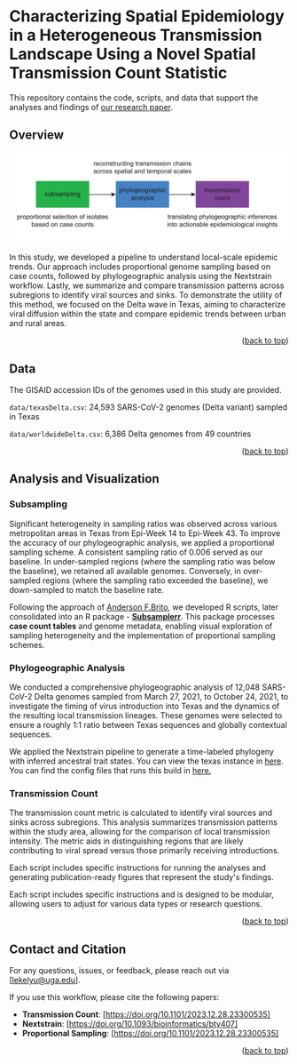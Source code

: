 <a name="readme-top"></a>
# __Characterizing Spatial Epidemiology in a Heterogeneous Transmission Landscape Using a Novel Spatial Transmission Count Statistic__

This repository contains the code, scripts, and data that support the analyses and findings of [our research paper](https://www.medrxiv.org/content/10.1101/2023.12.28.23300535v4).

## Overview

![Graph Abstract](https://github.com/leke-lyu/transmissionCount/blob/main/figures/overview.png)

In this study, we developed a pipeline to understand local-scale epidemic trends. Our approach includes proportional genome sampling based on case counts, followed by phylogeographic analysis using the Nextstrain workflow. Lastly, we summarize and compare transmission patterns across subregions to identify viral sources and sinks. To demonstrate the utility of this method, we focused on the Delta wave in Texas, aiming to characterize viral diffusion within the state and compare epidemic trends between urban and rural areas.

<p align="right">(<a href="#readme-top">back to top</a>)</p>

## Data

The GISAID accession IDs of the genomes used in this study are provided.

`data/texasDelta.csv`: 24,593 SARS-CoV-2 genomes (Delta variant) sampled in Texas

`data/worldwideDelta.csv`: 6,386 Delta genomes from 49 countries 


<p align="right">(<a href="#readme-top">back to top</a>)</p>

## Analysis and Visualization

### Subsampling

Significant heterogeneity in sampling ratios was observed across various metropolitan areas in Texas from Epi-Week 14 to Epi-Week 43. To improve the accuracy of our phylogeographic analysis, we applied a proportional sampling scheme. A consistent sampling ratio of 0.006 served as our baseline. In under-sampled regions (where the sampling ratio was below the baseline), we retained all available genomes. Conversely, in over-sampled regions (where the sampling ratio exceeded the baseline), we down-sampled to match the baseline rate.

Following the approach of [Anderson F.Brito](https://github.com/andersonbrito/subsampler), we developed R scripts, later consolidated into an R package - [**Subsamplerr**](https://github.com/leke-lyu/subsamplerr). This package processes **case count tables** and genome metadata, enabling visual exploration of sampling heterogeneity and the implementation of proportional sampling schemes.

### Phylogeographic Analysis

We conducted a comprehensive phylogeographic analysis of 12,048 SARS-CoV-2 Delta genomes sampled from March 27, 2021, to October 24, 2021, to investigate the timing of virus introduction into Texas and the dynamics of the resulting local transmission lineages. These genomes were selected to ensure a roughly 1:1 ratio between Texas sequences and globally contextual sequences.

We applied the Nextstrain pipeline to generate a time-labeled phylogeny with inferred ancestral trait states. You can view the texas instance in [here](https://nextstrain.org/community/leke-lyu/deltaoutbreak/texas). You can find the config files that runs this build in [here.](https://github.com/leke-lyu/deltaInGreaterHoustonArea)

### Transmission Count

The transmission count metric is calculated to identify viral sources and sinks across subregions. This analysis summarizes transmission patterns within the study area, allowing for the comparison of local transmission intensity. The metric aids in distinguishing regions that are likely contributing to viral spread versus those primarily receiving introductions.

Each script includes specific instructions for running the analyses and generating publication-ready figures that represent the study's findings.


Each script includes specific instructions and is designed to be modular, allowing users to adjust for various data types or research questions.

<p align="right">(<a href="#readme-top">back to top</a>)</p>

## Contact and Citation

For any questions, issues, or feedback, please reach out via [lekelyu@uga.edu].

If you use this workflow, please cite the following papers:
- **Transmission Count**: [https://doi.org/10.1101/2023.12.28.23300535]
- **Nextstrain**: [https://doi.org/10.1093/bioinformatics/bty407]
- **Proportional Sampling**: [https://doi.org/10.1101/2023.12.28.23300535]

<p align="right">(<a href="#readme-top">back to top</a>)</p>


